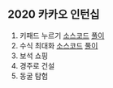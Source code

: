 ## 2020 카카오 인턴십

1. 키패드 누르기 [소스코드](./Q-01.java) [풀이](https://velog.io/@jwkim/2020-%EC%B9%B4%EC%B9%B4%EC%98%A4-%EC%9D%B8%ED%84%B4%EC%8B%AD-Q01.-%ED%82%A4%ED%8C%A8%EB%93%9C-%EB%88%84%EB%A5%B4%EA%B8%B0)
2. 수식 최대화 [소스코드](./Q-02.java) [풀이](https://velog.io/@jwkim/2020-%EC%B9%B4%EC%B9%B4%EC%98%A4-%EC%9D%B8%ED%84%B4%EC%8B%AD-Q02.-%EB%B3%B4%EC%84%9D-%EC%87%BC%ED%95%91-JAVA)
3. 보석 쇼핑
4. 경주로 건설
5. 동굴 탐험
